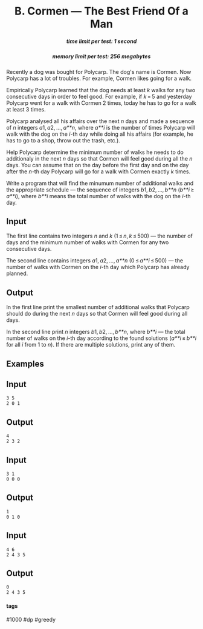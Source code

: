 <h1 style='text-align: center;'> B. Cormen — The Best Friend Of a Man</h1>

<h5 style='text-align: center;'>time limit per test: 1 second</h5>
<h5 style='text-align: center;'>memory limit per test: 256 megabytes</h5>

Recently a dog was bought for Polycarp. The dog's name is Cormen. Now Polycarp has a lot of troubles. For example, Cormen likes going for a walk. 

Empirically Polycarp learned that the dog needs at least *k* walks for any two consecutive days in order to feel good. For example, if *k* = 5 and yesterday Polycarp went for a walk with Cormen 2 times, today he has to go for a walk at least 3 times. 

Polycarp analysed all his affairs over the next *n* days and made a sequence of *n* integers *a*1, *a*2, ..., *a**n*, where *a**i* is the number of times Polycarp will walk with the dog on the *i*-th day while doing all his affairs (for example, he has to go to a shop, throw out the trash, etc.).

Help Polycarp determine the minimum number of walks he needs to do additionaly in the next *n* days so that Cormen will feel good during all the *n* days. You can assume that on the day before the first day and on the day after the *n*-th day Polycarp will go for a walk with Cormen exactly *k* times. 

Write a program that will find the minumum number of additional walks and the appropriate schedule — the sequence of integers *b*1, *b*2, ..., *b**n* (*b**i* ≥ *a**i*), where *b**i* means the total number of walks with the dog on the *i*-th day.

## Input

The first line contains two integers *n* and *k* (1 ≤ *n*, *k* ≤ 500) — the number of days and the minimum number of walks with Cormen for any two consecutive days. 

The second line contains integers *a*1, *a*2, ..., *a**n* (0 ≤ *a**i* ≤ 500) — the number of walks with Cormen on the *i*-th day which Polycarp has already planned. 

## Output

In the first line print the smallest number of additional walks that Polycarp should do during the next *n* days so that Cormen will feel good during all days. 

In the second line print *n* integers *b*1, *b*2, ..., *b**n*, where *b**i* — the total number of walks on the *i*-th day according to the found solutions (*a**i* ≤ *b**i* for all *i* from 1 to *n*). If there are multiple solutions, print any of them. 

## Examples

## Input


```
3 5  
2 0 1  

```
## Output


```
4  
2 3 2  

```
## Input


```
3 1  
0 0 0  

```
## Output


```
1  
0 1 0  

```
## Input


```
4 6  
2 4 3 5  

```
## Output


```
0  
2 4 3 5  

```


#### tags 

#1000 #dp #greedy 